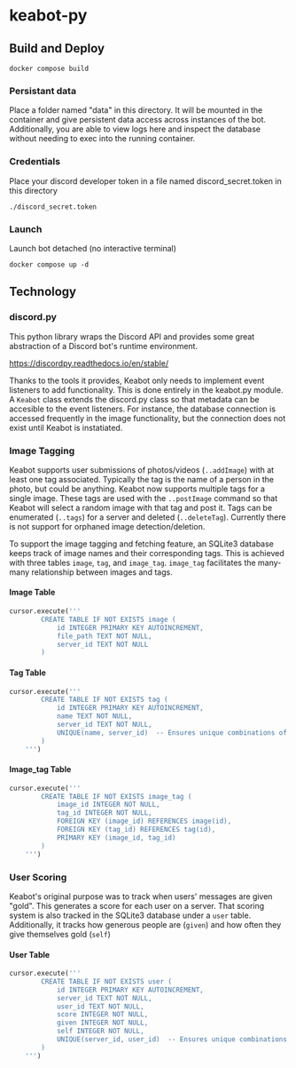 # keabot-py
## Build and Deploy
`docker compose build`
### Persistant data
Place a folder named "data" in this directory. It will be mounted in the container and give persistent data access across instances of the bot. Additionally, you are able to view logs here and inspect the database without needing to exec into the running container.
### Credentials
Place your discord developer token in a file named discord_secret.token in this directory

`./discord_secret.token`

### Launch
Launch bot detached (no interactive terminal)

`docker compose up -d`

## Technology

### discord.py
This python library wraps the Discord API and provides some great abstraction of a Discord bot's runtime environment.

https://discordpy.readthedocs.io/en/stable/

Thanks to the tools it provides, Keabot only needs to implement event listeners to add functionality. This is done entirely in the keabot.py module. A `Keabot` class extends the discord.py class so that metadata can be accesible to the event listeners. For instance, the database connection is accessed frequently in the image functionality, but the connection does not exist until Keabot is instatiated.

### Image Tagging
Keabot supports user submissions of photos/videos (`..addImage`) with at least one tag associated. Typically the tag is the name of a person in the photo, but could be anything. Keabot now supports multiple tags for a single image. These tags are used with the `..postImage` command so that Keabot will select a random image with that tag and post it. Tags can be enumerated (`..tags`) for a server and deleted (`..deleteTag`). Currently there is not support for orphaned image detection/deletion.

To support the image tagging and fetching feature, an SQLite3 database keeps track of image names and their corresponding tags. This is achieved with three tables `image`, `tag`, and `image_tag`. `image_tag` facilitates the many-many relationship between images and tags.

#### Image Table
```python
cursor.execute('''
        CREATE TABLE IF NOT EXISTS image (
            id INTEGER PRIMARY KEY AUTOINCREMENT,
            file_path TEXT NOT NULL,
            server_id TEXT NOT NULL
        )
```
#### Tag Table
```python
cursor.execute('''
        CREATE TABLE IF NOT EXISTS tag (
            id INTEGER PRIMARY KEY AUTOINCREMENT,
            name TEXT NOT NULL,
            server_id TEXT NOT NULL,
            UNIQUE(name, server_id)  -- Ensures unique combinations of 'name' and 'server_id'
        )
    ''')
```
#### Image_tag Table
```python
cursor.execute('''
        CREATE TABLE IF NOT EXISTS image_tag (
            image_id INTEGER NOT NULL,
            tag_id INTEGER NOT NULL,
            FOREIGN KEY (image_id) REFERENCES image(id),
            FOREIGN KEY (tag_id) REFERENCES tag(id),
            PRIMARY KEY (image_id, tag_id)
        )
    ''')
```
### User Scoring
Keabot's original purpose was to track when users' messages are given "gold". This generates a score for each user on a server. That scoring system is also tracked in the SQLite3 database under a `user` table. Additionally, it tracks how generous people are (`given`) and how often they give themselves gold (`self`)
#### User Table
```python
cursor.execute('''
        CREATE TABLE IF NOT EXISTS user (
            id INTEGER PRIMARY KEY AUTOINCREMENT,
            server_id TEXT NOT NULL,
            user_id TEXT NOT NULL,
            score INTEGER NOT NULL,
            given INTEGER NOT NULL,
            self INTEGER NOT NULL,
            UNIQUE(server_id, user_id)  -- Ensures unique combinations of 'server_id' and 'user_id'
        )
    ''')
```
